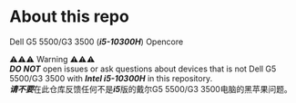 # About this repo
Dell G5 5500/G3 3500 (***i5-10300H***) Opencore

⚠️⚠️⚠️ Warning ⚠️⚠️⚠️<br/>
***DO NOT*** open issues or ask questions about devices that is not Dell G5 5500/G3 3500 with ***Intel i5-10300H*** in this repository.
<br/>
***请不要***在此仓库反馈任何不是***i5***版的戴尔G5 5500/G3 3500电脑的黑苹果问题。
